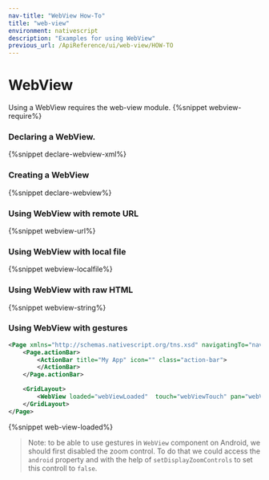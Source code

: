 ```yaml
---
nav-title: "WebView How-To"
title: "web-view"
environment: nativescript
description: "Examples for using WebView"
previous_url: /ApiReference/ui/web-view/HOW-TO
---
```

# WebView
Using a WebView requires the web-view module.
{%snippet webview-require%}
### Declaring a WebView.
{%snippet declare-webview-xml%}
### Creating a WebView
{%snippet declare-webview%}
### Using WebView with remote URL
{%snippet webview-url%}
### Using WebView with local file
{%snippet webview-localfile%}
### Using WebView with raw HTML
{%snippet webview-string%}
### Using WebView with gestures
```XML
<Page xmlns="http://schemas.nativescript.org/tns.xsd" navigatingTo="navigatingTo" class="page">
    <Page.actionBar>
        <ActionBar title="My App" icon="" class="action-bar">
        </ActionBar>
    </Page.actionBar>

    <GridLayout>
        <WebView loaded="webViewLoaded"  touch="webViewTouch" pan="webViewPan" src="<!DOCTYPE html><html><body><h1>My First Heading</h1><p>My first paragraph.</p></body></html>" />
    </GridLayout>
</Page>
```

{%snippet web-view-loaded%}

>Note: to be able to use gestures in `WebView` component on Android, we should first disabled the zoom control. To do that we could access the `android` property and with the help of  `setDisplayZoomControls` to set this controll to `false`.
